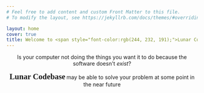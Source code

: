 ```yaml
---
# Feel free to add content and custom Front Matter to this file.
# To modify the layout, see https://jekyllrb.com/docs/themes/#overriding-theme-defaults

layout: home
cover: true
title: Welcome to <span style="font-color:rgb(244, 232, 191);">Lunar Codebase</span>
---
```


<p style="text-align: center;">Is your computer not doing the things you want it to do because the software doesn't <i>exist</i>? </p>

<p style="text-align: center;"><b> <span style="font-family:EB Garamond;font-size:1.3rem">Lunar Codebase</span> </b> may be able to solve your problem at some point in the near future</p>



